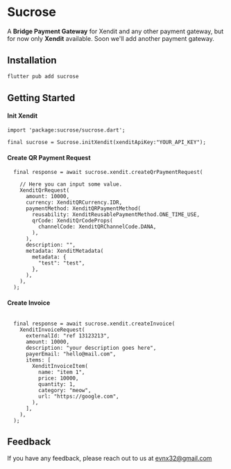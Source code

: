 
# Sucrose

A **Bridge Payment Gateway** for Xendit and any other payment gateway, but for now only **Xendit** available. Soon we'll add another payment gateway.




## Installation

```bash
flutter pub add sucrose
```
    
## Getting Started

#### Init Xendit
```
import 'package:sucrose/sucrose.dart';
    
final sucrose = Sucrose.initXendit(xenditApiKey:"YOUR_API_KEY");
```


#### Create QR Payment Request

```
  final response = await sucrose.xendit.createQrPaymentRequest(

    // Here you can input some value.
    XenditQrRequest(
      amount: 10000,
      currency: XenditQRCurrency.IDR,
      paymentMethod: XenditQRPaymentMethod(
        reusability: XenditReusablePaymentMethod.ONE_TIME_USE,
        qrCode: XenditQrCodeProps(
          channelCode: XenditQRChannelCode.DANA,
        ),
      ),
      description: "",
      metadata: XenditMetadata(
        metadata: {
          "test": "test",
        },
      ),
    ),
  );
```


#### Create Invoice
```

  final response = await sucrose.xendit.createInvoice(
    XenditInvoiceRequest(
      externalId: "ref 13123213",
      amount: 10000,
      description: "your description goes here",
      payerEmail: "hello@mail.com",
      items: [
        XenditInvoiceItem(
          name: "item 1",
          price: 10000,
          quantity: 1,
          category: "meow",
          url: "https://google.com",
        ),
      ],
    ),
  );
```
## Feedback

If you have any feedback, please reach out to us at evnx32@gmail.com
